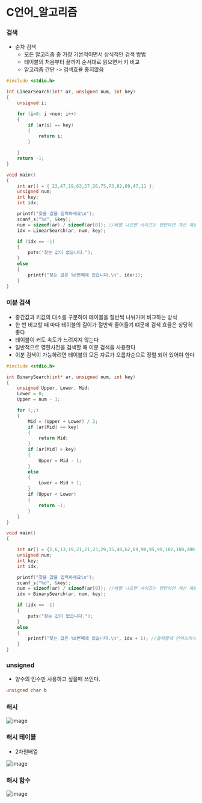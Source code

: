 # C언어_알고리즘

### 검색
- 순차 검색
  - 모든 알고리즘 중 가장 기본적이면서 상식적인 검색 방법
  - 테이블의 처음부터 끝까지 순서대로 읽으면서 키 비교
  - 알고리즘 간단 -> 검색효율 좋지않음
```c
#include <stdio.h>

int LinearSearch(int* ar, unsigned num, int key)
{
	unsigned i;

	for (i=0; i <num; i++)
	{
		if (ar[i] == key)
		{
			return i;
		}

	}
	return -1;
}

void main()
{
	int ar[] = { 23,47,19,63,57,26,75,73,82,89,47,11 };
	unsigned num;
	int key;
	int idx;

	printf("찾을 값을 입력하세요\n");
	scanf_s("%d", &key);
	num = sizeof(ar) / sizeof(ar[0]); //배열 나오면 사이즈는 왠만하면 계산 해놓자
	idx = LinearSearch(ar, num, key);

	if (idx == -1)
	{
		puts("찾는 값이 없습니다.");
	}
	else
	{
		printf("찾는 값은 %d번째에 있습니다.\n", idx+1);
	}
}
```

### 이분 검색
  - 중간값과 키값의 대소를 구분하여 테이블을 절반씩 나눠가며 비교하는 방식
  - 한 번 비교할 때 마다 테이블의 길이가 절반씩 줄어들기 떄문에 검색 효율은 상당히 좋다
  - 테이블이 커도 속도가 느려지지 않는다
  - 일반적으로 영한사전을 검색할 때 이분 검색을 사용한다
  - 이분 검색이 가능하려면 테이블의 모든 자료가 오름차순으로 정렬 되어 있어야 한다
```c
#include <stdio.h>

int BinarySearch(int* ar, unsigned num, int key)
{
	unsigned Upper, Lower, Mid;
	Lower = 0;
	Upper = num - 1;

	for (;;)
	{
		Mid = (Upper + Lower) / 2;
		if (ar[Mid] == key)
		{
			return Mid;
		}
		if (ar[Mid] > key)
		{
			Upper = Mid - 1;
		}
		else
		{
			Lower = Mid + 1;
		}
		if (Upper < Lower)
		{
			return -1;
		}
	}
}

void main()
{

	int ar[] = {2,6,13,19,21,21,23,29,35,48,62,89,90,95,99,102,109,208,629};
	unsigned num;
	int key;
	int idx;

	printf("찾을 값을 입력하세요\n");
	scanf_s("%d", &key);
	num = sizeof(ar) / sizeof(ar[0]); //배열 나오면 사이즈는 왠만하면 계산 해놓자
	idx = BinarySearch(ar, num, key);

	if (idx == -1)
	{
		puts("찾는 값이 없습니다.");
	}
	else
	{
		printf("찾는 값은 %d번째에 있습니다.\n", idx + 1); //출력할때 인덱스라서 +1 해줌
	}
}
```

### unsigned
- 양수의 인수만 사용하고 싶을때 쓰인다.
```c
unsigned char b
```
### 해시
![image](https://user-images.githubusercontent.com/82345970/160525766-970896b6-716b-4960-be02-c03696b0939f.png)

### 해시 테이블
- 2차원배열

![image](https://user-images.githubusercontent.com/82345970/160526328-6883470d-1993-4764-9764-02c27c65b30a.png)

### 해시 함수

![image](https://user-images.githubusercontent.com/82345970/160526665-226839ab-6634-4391-8da0-a6c5552b8c89.png)
